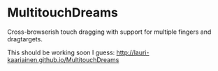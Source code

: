 MultitouchDreams
================

Cross-browserish touch dragging with support for multiple fingers and dragtargets.

This should be working soon I guess:
<a href="http://lauri-kaariainen.github.io/MultitouchDreams">http://lauri-kaariainen.github.io/MultitouchDreams</a>
